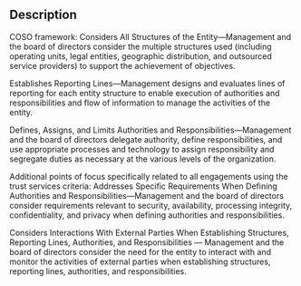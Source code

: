 ## Description

COSO framework:
Considers All Structures of the Entity—Management and the board of directors consider the multiple structures used (including operating units, legal entities, geographic distribution, and outsourced service providers) to support the achievement of objectives.

Establishes Reporting Lines—Management designs and evaluates lines of reporting for each entity structure to enable execution of authorities and responsibilities and flow of information to manage the activities of the entity.

Defines, Assigns, and Limits Authorities and Responsibilities—Management and the board of directors delegate authority, define responsibilities, and use appropriate processes and technology to assign responsibility and segregate duties as necessary at the various levels of the organization.

Additional points of focus specifically related to all engagements using the trust services criteria:
Addresses Specific Requirements When Defining Authorities and Responsibilities—Management and the board of directors consider requirements relevant to security, availability, processing integrity, confidentiality, and privacy when defining authorities and responsibilities.

Considers Interactions With External Parties When Establishing Structures, Reporting Lines, Authorities, and Responsibilities — Management and the board of directors consider the need for the entity to interact with and monitor the activities of external parties when establishing structures, reporting lines, authorities, and responsibilities.